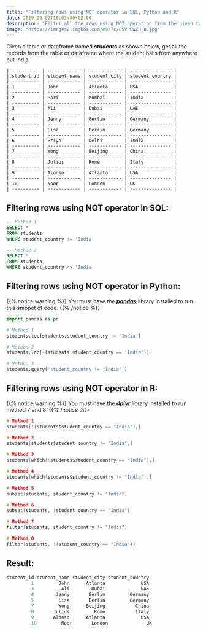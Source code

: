 ```yaml
---
title: "Filtering rows using NOT operator in SQL, Python and R"
date: 2019-06-02T16:03:06+02:00
description: "Filter all the rows using NOT operation from the given table in SQL or given dataframe in Python or R."
image: "https://images2.imgbox.com/e9/7c/BSVPEwZH_o.jpg"
---
```


Given a table or dataframe named *__students__* as shown below, get all the records from the table or dataframe where the student hails from anywhere but India.

```
| ---------- | ------------ | ------------ | --------------- |
| student_id | student_name | student_city | student_country |
| ---------- | ------------ | ------------ | --------------- |
| 1          | John         | Atlanta      | USA             |
| ---------- | ------------ | ------------ | --------------- |
| 2          | Hari         | Mumbai       | India           |
| ---------- | ------------ | ------------ | --------------- |
| 3          | Ali          | Dubai        | UAE             |
| ---------- | ------------ | ------------ | --------------- |
| 4          | Jenny        | Berlin       | Germany         |
| ---------- | ------------ | ------------ | --------------- |
| 5          | Lisa         | Berlin       | Germany         |
| ---------- | ------------ | ------------ | --------------- |
| 6          | Priya        | Delhi        | India           |
| ---------- | ------------ | ------------ | --------------- |
| 7          | Wong         | Beijing      | China           |
| ---------- | ------------ | ------------ | --------------- |
| 8          | Julius       | Rome         | Italy           |
| ---------- | ------------ | ------------ | --------------- |
| 9          | Alonso       | Atlanta      | USA             |
| ---------- | ------------ | ------------ | --------------- |
| 10         | Noor         | London       | UK              |
| ---------- | ------------ | ------------ | --------------- |
```

## Filtering rows using NOT operator in SQL:

```SQL
-- Method 1
SELECT * 
FROM students
WHERE student_country != 'India'

-- Method 2
SELECT * 
FROM students
WHERE student_country <> 'India'
```

## Filtering rows using NOT operator in Python:

{{% notice warning %}}
You must have the *__[pandas](https://pandas.pydata.org/)__* library installed to run this snippet of code.
{{% /notice %}}

```Python
import pandas as pd

# Method 1
students.loc[students.student_country != 'India']

# Method 2
students.loc[~(students.student_country == 'India')]

# Method 3
students.query('student_country != "India"')
```

## Filtering rows using NOT operator in R:

{{% notice warning %}}
You must have the *__[dplyr](https://dplyr.tidyverse.org/)__* library installed to run method 7 and 8.
{{% /notice %}}

```C
# Method 1
students[!(students$student_country == "India"),]

# Method 2
students[students$student_country != "India",]

# Method 3
students[which(!students$student_country == "India"),]

# Method 4
students[which(students$student_country != "India"),]

# Method 5
subset(students, student_country != "India")

# Method 6
subset(students, !student_country == "India")

# Method 7
filter(students, student_country != "India")

# Method 8
filter(students, !(student_country == "India"))
```

## Result:

```C
student_id student_name student_city student_country
         1         John      Atlanta             USA
         3          Ali        Dubai             UAE
         4        Jenny       Berlin         Germany
         5         Lisa       Berlin         Germany
         7         Wong      Beijing           China
         8       Julius         Rome           Italy
         9       Alonso      Atlanta             USA
         10         Noor       London              UK
```